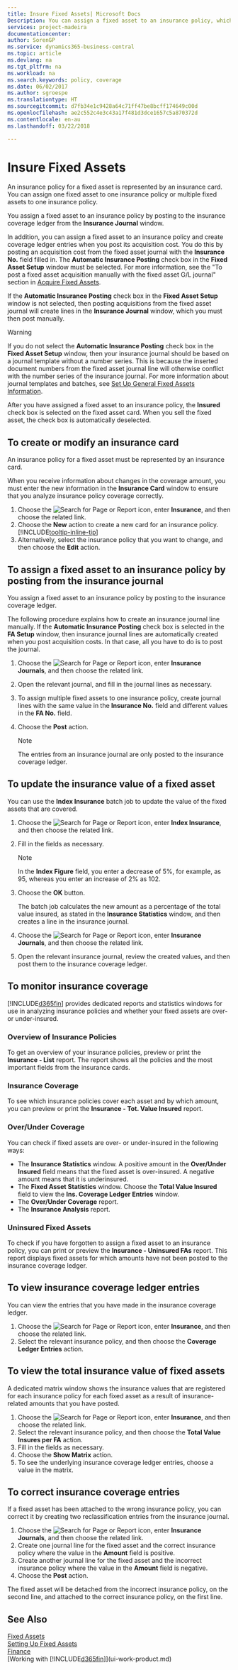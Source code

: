 ```yaml
---
title: Insure Fixed Assets| Microsoft Docs
Description: You can assign a fixed asset to an insurance policy, which is represented by an insurance card.
services: project-madeira
documentationcenter: 
author: SorenGP
ms.service: dynamics365-business-central
ms.topic: article
ms.devlang: na
ms.tgt_pltfrm: na
ms.workload: na
ms.search.keywords: policy, coverage
ms.date: 06/02/2017
ms.author: sgroespe
ms.translationtype: HT
ms.sourcegitcommit: d7fb34e1c9428a64c71ff47be8bcff174649c00d
ms.openlocfilehash: ae2c552c4e3c43a17f481d3dce1657c5a870372d
ms.contentlocale: en-au
ms.lasthandoff: 03/22/2018

---
```

# <a name="insure-fixed-assets"></a>Insure Fixed Assets
An insurance policy for a fixed asset is represented by an insurance card. You can assign one fixed asset to one insurance policy or multiple fixed assets to one insurance policy.

You assign a fixed asset to an insurance policy by posting to the insurance coverage ledger from the **Insurance Journal** window.

In addition, you can assign a fixed asset to an insurance policy and create coverage ledger entries when you post its acquisition cost. You do this by posting an acquisition cost from the fixed asset journal with the **Insurance No.** field filled in. The **Automatic Insurance Posting** check box in the **Fixed Asset Setup** window must be selected. For more information, see the "To post a fixed asset acquisition manually with the fixed asset G/L journal" section in [Acquire Fixed Assets](fa-how-acquire.md).

If the **Automatic Insurance Posting** check box in the **Fixed Asset Setup** window is not selected, then posting acquisitions from the fixed asset journal will create lines in the **Insurance Journal** window, which you must then post manually.

> [!WARNING]  
>   If you do not select the **Automatic Insurance Posting** check box in the **Fixed Asset Setup** window, then your insurance journal should be based on a journal template without a number series. This is because the inserted document numbers from the fixed asset journal line will otherwise conflict with the number series of the insurance journal. For more information about journal templates and batches, see [Set Up General Fixed Assets Information](fa-how-setup-general.md).

After you have assigned a fixed asset to an insurance policy, the **Insured** check box is selected on the fixed asset card. When you sell the fixed asset, the check box is automatically deselected.

## <a name="to-create-or-modify-an-insurance-card"></a>To create or modify an insurance card
An insurance policy for a fixed asset must be represented by an insurance card.

When you receive information about changes in the coverage amount, you must enter the new information in the **Insurance Card** window to ensure that you analyze insurance policy coverage correctly.  

1. Choose the ![Search for Page or Report](media/ui-search/search_small.png "Search for Page or Report icon") icon, enter **Insurance**, and then choose the related link.
2. Choose the **New** action to create a new card for an insurance policy. [!INCLUDE[tooltip-inline-tip](includes/tooltip-inline-tip_md.md)]
3. Alternatively, select the insurance policy that you want to change, and then choose the **Edit** action.

## <a name="to-assign-a-fixed-asset-to-an-insurance-policy-by-posting-from-the-insurance-journal"></a>To assign a fixed asset to an insurance policy by posting from the insurance journal
You assign a fixed asset to an insurance policy by posting to the insurance coverage ledger.  

The following procedure explains how to create an insurance journal line manually. If the **Automatic Insurance Posting** check box is selected in the **FA Setup** window, then insurance journal lines are automatically created when you post acquisition costs. In that case, all you have to do is to post the journal.  

1. Choose the ![Search for Page or Report](media/ui-search/search_small.png "Search for Page or Report icon") icon, enter **Insurance Journals**, and then choose the related link.  
2. Open the relevant journal, and fill in the journal lines as necessary.  
3. To assign multiple fixed assets to one insurance policy, create journal lines with the same value in the **Insurance No.** field and different values in the **FA No.** field.  
4. Choose the **Post** action.  

    > [!NOTE]  
    >   The entries from an insurance journal are only posted to the insurance coverage ledger.  

## <a name="to-update-the-insurance-value-of-a-fixed-asset"></a>To update the insurance value of a fixed asset
You can use the **Index Insurance** batch job to update the value of the fixed assets that are covered.  

1. Choose the ![Search for Page or Report](media/ui-search/search_small.png "Search for Page or Report icon") icon, enter **Index Insurance**, and then choose the related link.
2. Fill in the fields as necessary.

    > [!NOTE]  
    >   In the **Index Figure** field, you enter a decrease of 5%, for example, as 95, whereas you enter an increase of 2% as 102.  
3. Choose the **OK** button.  

   The batch job calculates the new amount as a percentage of the total value insured, as stated in the **Insurance Statistics** window, and then creates a line in the insurance journal.  
4. Choose the ![Search for Page or Report](media/ui-search/search_small.png "Search for Page or Report icon") icon, enter **Insurance Journals**, and then choose the related link.  
5. Open the relevant insurance journal, review the created values, and then post them to the insurance coverage ledger.  

## <a name="to-monitor-insurance-coverage"></a>To monitor insurance coverage
[!INCLUDE[d365fin](includes/d365fin_md.md)] provides dedicated reports and statistics windows for use in analyzing insurance policies and whether your fixed assets are over- or under-insured.  

### <a name="overview-of-insurance-policies"></a>Overview of Insurance Policies
To get an overview of your insurance policies, preview or print the **Insurance - List** report. The report shows all the policies and the most important fields from the insurance cards.  

### <a name="insurance-coverage"></a>Insurance Coverage
To see which insurance policies cover each asset and by which amount, you can preview or print the **Insurance - Tot. Value Insured** report.  

### <a name="overunder-coverage"></a>Over/Under Coverage
You can check if fixed assets are over- or under-insured in the following ways:  

* The **Insurance Statistics** window. A positive amount in the **Over/Under Insured** field means that the fixed asset is over-insured. A negative amount means that it is underinsured.  
* The **Fixed Asset Statistics** window. Choose the **Total Value Insured** field to view the **Ins. Coverage Ledger Entries** window.  
* The **Over/Under Coverage** report.  
* The **Insurance Analysis** report.  

### <a name="uninsured-fixed-assets"></a>Uninsured Fixed Assets
To check if you have forgotten to assign a fixed asset to an insurance policy, you can print or preview the **Insurance - Uninsured FAs** report. This report displays fixed assets for which amounts have not been posted to the insurance coverage ledger.  

## <a name="to-view-insurance-coverage-ledger-entries"></a>To view insurance coverage ledger entries
You can view the entries that you have made in the insurance coverage ledger.  

1. Choose the ![Search for Page or Report](media/ui-search/search_small.png "Search for Page or Report icon") icon, enter **Insurance**, and then choose the related link.  
2. Select the relevant insurance policy, and then choose the **Coverage Ledger Entries** action.  

## <a name="to-view-the-total-insurance-value-of-fixed-assets"></a>To view the total insurance value of fixed assets
A dedicated matrix window shows the insurance values that are registered for each insurance policy for each fixed asset as a result of insurance-related amounts that you have posted.  

1. Choose the ![Search for Page or Report](media/ui-search/search_small.png "Search for Page or Report icon") icon, enter **Insurance**, and then choose the related link.  
2. Select the relevant insurance policy, and then choose the **Total Value Insures per FA** action.  
3. Fill in the fields as necessary.  
4. Choose the **Show Matrix** action.  
5. To see the underlying insurance coverage ledger entries, choose a value in the matrix.  

## <a name="to-correct-insurance-coverage-entries"></a>To correct insurance coverage entries
If a fixed asset has been attached to the wrong insurance policy, you can correct it by creating two reclassification entries from the insurance journal.  

1. Choose the ![Search for Page or Report](media/ui-search/search_small.png "Search for Page or Report icon") icon, enter **Insurance Journals**, and then choose the related link.  
2. Create one journal line for the fixed asset and the correct insurance policy where the value in the **Amount** field is positive.  
3. Create another journal line for the fixed asset and the incorrect insurance policy where the value in the **Amount** field is negative.  
4. Choose the **Post** action.  

The fixed asset will be detached from the incorrect insurance policy, on the second line, and attached to the correct insurance policy, on the first line.  

## <a name="see-also"></a>See Also
[Fixed Assets](fa-manage.md)  
[Setting Up Fixed Assets](fa-setup.md)  
[Finance](finance.md)  
[Working with [!INCLUDE[d365fin](includes/d365fin_md.md)]](ui-work-product.md)  


